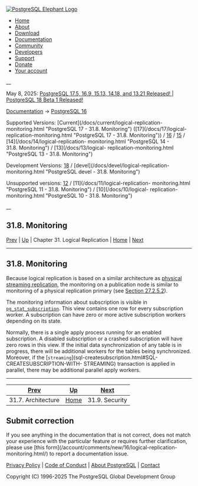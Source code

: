 [ ![PostgreSQL Elephant Logo](/media/img/about/press/elephant.png) ](/)

  * [Home](/ "Home")
  * [About](/about/ "About")
  * [Download](/download/ "Download")
  * [Documentation](/docs/ "Documentation")
  * [Community](/community/ "Community")
  * [Developers](/developer/ "Developers")
  * [Support](/support/ "Support")
  * [Donate](/about/donate/ "Donate")
  * [Your account](/account/ "Your account")

__

May 8, 2025: [ PostgreSQL 17.5, 16.9, 15.13, 14.18, and 13.21 Released! ](/about/news/postgresql-175-169-1513-1418-and-1321-released-3072/) | [ PostgreSQL 18 Beta 1 Released! ](/about/news/postgresql-18-beta-1-released-3070/)

[Documentation](/docs/ "Documentation") -> [PostgreSQL
16](/docs/16/index.html)

Supported Versions: [Current](/docs/current/logical-replication-
monitoring.html "PostgreSQL 17 - 31.8. Monitoring") ([17](/docs/17/logical-
replication-monitoring.html "PostgreSQL 17 - 31.8. Monitoring")) /
[16](/docs/16/logical-replication-monitoring.html "PostgreSQL 16 -
31.8. Monitoring") / [15](/docs/15/logical-replication-monitoring.html
"PostgreSQL 15 - 31.8. Monitoring") / [14](/docs/14/logical-replication-
monitoring.html "PostgreSQL 14 - 31.8. Monitoring") / [13](/docs/13/logical-
replication-monitoring.html "PostgreSQL 13 - 31.8. Monitoring")

Development Versions: [18](/docs/18/logical-replication-monitoring.html
"PostgreSQL 18 - 31.8. Monitoring") / [devel](/docs/devel/logical-replication-
monitoring.html "PostgreSQL devel - 31.8. Monitoring")

Unsupported versions: [12](/docs/12/logical-replication-monitoring.html
"PostgreSQL 12 - 31.8. Monitoring") / [11](/docs/11/logical-replication-
monitoring.html "PostgreSQL 11 - 31.8. Monitoring") / [10](/docs/10/logical-
replication-monitoring.html "PostgreSQL 10 - 31.8. Monitoring")

__

31.8. Monitoring  
---  
[Prev](logical-replication-architecture.html "31.7. Architecture")  | [Up](logical-replication.html "Chapter 31. Logical Replication") | Chapter 31. Logical Replication | [Home](index.html "PostgreSQL 16.9 Documentation") |  [Next](logical-replication-security.html "31.9. Security")  
  
* * *

## 31.8. Monitoring #

Because logical replication is based on a similar architecture as [physical
streaming replication](warm-standby.html#STREAMING-REPLICATION
"27.2.5. Streaming Replication"), the monitoring on a publication node is
similar to monitoring of a physical replication primary (see [Section
27.2.5.2](warm-standby.html#STREAMING-REPLICATION-MONITORING
"27.2.5.2. Monitoring")).

The monitoring information about subscription is visible in
[`pg_stat_subscription`](monitoring-stats.html#MONITORING-PG-STAT-SUBSCRIPTION
"28.2.8. pg_stat_subscription"). This view contains one row for every
subscription worker. A subscription can have zero or more active subscription
workers depending on its state.

Normally, there is a single apply process running for an enabled subscription.
A disabled subscription or a crashed subscription will have zero rows in this
view. If the initial data synchronization of any table is in progress, there
will be additional workers for the tables being synchronized. Moreover, if the
[`streaming`](sql-createsubscription.html#SQL-CREATESUBSCRIPTION-WITH-
STREAMING) transaction is applied in parallel, there may be additional
parallel apply workers.

* * *

[Prev](logical-replication-architecture.html "31.7. Architecture")  | [Up](logical-replication.html "Chapter 31. Logical Replication") |  [Next](logical-replication-security.html "31.9. Security")  
---|---|---  
31.7. Architecture  | [Home](index.html "PostgreSQL 16.9 Documentation") |  31.9. Security  
  
## Submit correction

If you see anything in the documentation that is not correct, does not match
your experience with the particular feature or requires further clarification,
please use [this form](/account/comments/new/16/logical-replication-
monitoring.html/) to report a documentation issue.

[Privacy Policy](/about/privacypolicy) | [Code of Conduct](/about/policies/coc/) | [About PostgreSQL](/about/) | [Contact](/about/contact/)  

Copyright (C) 1996-2025 The PostgreSQL Global Development Group

